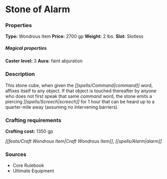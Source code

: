 ﻿---
Title: "Stone of Alarm"
Type: "Wondrous Item"
Price: "2700 gp"
Weight: "2 lbs."
Slot: "Slotless"
Caster level: "3"
Aura: "faint abjuration"
Description: |
  "This stone cube, when given the command word, affixes itself to any object. If that object is touched thereafter by anyone who does not first speak that same command word, the stone emits a piercing screech for 1 hour that can be heard up to a quarter-mile away (assuming no intervening barriers)."
Crafting cost: "1350 gp"
Sources: "['Core Rulebook', 'Ultimate Equipment']"
---

# Stone of Alarm

### Properties

**Type:** Wondrous Item **Price:** 2700 gp **Weight:** 2 lbs. **Slot:** Slotless

##### Magical properties

**Caster level:** 3 **Aura:** faint abjuration

### Description

This stone cube, when given the _[[spells/Command|command]]_ word, affixes itself to any object. If that object is touched thereafter by anyone who does not first speak that same _command_ word, the stone emits a piercing _[[spells/Screech|screech]]_ for 1 hour that can be heard up to a quarter-mile away (assuming no intervening barriers).

### Crafting requirements

**Crafting cost:** 1350 gp

_[[feats/Craft Wondrous Item|Craft Wondrous Item]]_, _[[spells/Alarm|alarm]]_

### Sources

* Core Rulebook
* Ultimate Equipment